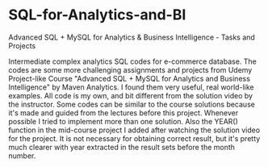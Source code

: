 # SQL-for-Analytics-and-BI
Advanced SQL + MySQL for Analytics &amp; Business Intelligence - Tasks and Projects

Intermediate complex analytics SQL codes for e-commerce database. The codes are some more challenging assignments and projects from Udemy Project-like Course "Advanced SQL + MySQL for Analytics and Business Intelligence" by Maven Analytics. I found them very useful, real world-like examples.
All code is my own, and bit different from the solution video by the instructor. Some codes can be similar to the course solutions 
because it's made and guided from the lectures before this project. Whenever possible I tried to implement more than one solution. 
Also the YEAR() function in the mid-course project I added after watching the solution video for the project. It is not necessary for
obtaining correct result, but it's pretty much clearer with year extracted in the result sets before the month number. 
